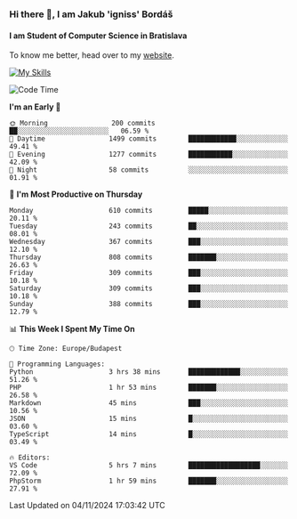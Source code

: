 ### Hi there 👋, I am Jakub 'igniss' Bordáš

#### I am Student of Computer Science in Bratislava
To know me better, head over to my [website](https://bordas.sk).

[![My Skills](https://skillicons.dev/icons?i=js,html,css,figma,svelte,java,kotlin,python,postgresql,typescript,nest,nodejs)](https://bordas.sk)


<!--START_SECTION:waka-->
![Code Time](http://img.shields.io/badge/Code%20Time-1%2C560%20hrs%2014%20mins-blue)

**I'm an Early 🐤** 

```text
🌞 Morning                200 commits         ██░░░░░░░░░░░░░░░░░░░░░░░   06.59 % 
🌆 Daytime                1499 commits        ████████████░░░░░░░░░░░░░   49.41 % 
🌃 Evening                1277 commits        ███████████░░░░░░░░░░░░░░   42.09 % 
🌙 Night                  58 commits          ░░░░░░░░░░░░░░░░░░░░░░░░░   01.91 % 
```
📅 **I'm Most Productive on Thursday** 

```text
Monday                   610 commits         █████░░░░░░░░░░░░░░░░░░░░   20.11 % 
Tuesday                  243 commits         ██░░░░░░░░░░░░░░░░░░░░░░░   08.01 % 
Wednesday                367 commits         ███░░░░░░░░░░░░░░░░░░░░░░   12.10 % 
Thursday                 808 commits         ███████░░░░░░░░░░░░░░░░░░   26.63 % 
Friday                   309 commits         ███░░░░░░░░░░░░░░░░░░░░░░   10.18 % 
Saturday                 309 commits         ███░░░░░░░░░░░░░░░░░░░░░░   10.18 % 
Sunday                   388 commits         ███░░░░░░░░░░░░░░░░░░░░░░   12.79 % 
```


📊 **This Week I Spent My Time On** 

```text
🕑︎ Time Zone: Europe/Budapest

💬 Programming Languages: 
Python                   3 hrs 38 mins       █████████████░░░░░░░░░░░░   51.26 % 
PHP                      1 hr 53 mins        ███████░░░░░░░░░░░░░░░░░░   26.58 % 
Markdown                 45 mins             ███░░░░░░░░░░░░░░░░░░░░░░   10.56 % 
JSON                     15 mins             █░░░░░░░░░░░░░░░░░░░░░░░░   03.60 % 
TypeScript               14 mins             █░░░░░░░░░░░░░░░░░░░░░░░░   03.49 % 

🔥 Editors: 
VS Code                  5 hrs 7 mins        ██████████████████░░░░░░░   72.09 % 
PhpStorm                 1 hr 59 mins        ███████░░░░░░░░░░░░░░░░░░   27.91 % 
```


 Last Updated on 04/11/2024 17:03:42 UTC
<!--END_SECTION:waka-->
